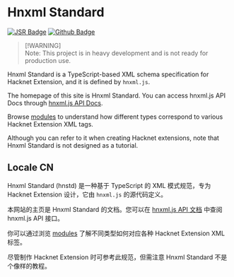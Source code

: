 # Hnxml Standard

[![JSR Badge](https://jsr.io/badges/@modernschoolproject/hnxml)](https://jsr.io/@modernschoolproject/hnxml)
[![Github Badge](https://img.shields.io/badge/Github-hnxml-black?logo=github)](https://github.com/Modern-School/hnxml)

> [!WARNING]\
> Note: This project is in heavy development and is not ready for production
> use.

Hnxml Standard is a TypeScript-based XML schema specification for Hacknet
Extension, and it is defined by `hnxml.js`.

The homepage of this site is Hnxml Standard. You can access hnxml.js API Docs
through [hnxml.js API Docs](https://hnxml.js.org/api).

Browse [modules](./modules.html) to understand how different types correspond to
various Hacknet Extension XML tags.

Although you can refer to it when creating Hacknet extensions, note that Hnxml
Standard is not designed as a tutorial.

## Locale CN

Hnxml Standard (hnstd) 是一种基于 TypeScript 的 XML 模式规范，专为 Hacknet
Extension 设计，它由 `hnxml.js` 的源代码定义。

本网站的主页是 Hnxml Standard 的文档。您可以在
[hnxml.js API 文档](https://hnxml.js.org/api) 中查阅 hnxml.js API 接口。

你可以通过浏览 [modules](./modules.html) 了解不同类型如何对应各种 Hacknet
Extension XML 标签。

尽管制作 Hacknet Extension 时可参考此规范，但需注意 Hnxml Standard
不是个像样的教程。

